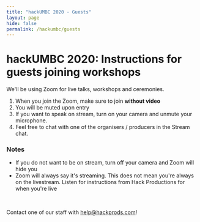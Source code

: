 ```yaml
---
title: "hackUMBC 2020 - Guests"
layout: page
hide: false
permalink: /hackumbc/guests
---
```


# hackUMBC 2020: Instructions for guests joining workshops

We'll be using Zoom for live talks, workshops and ceremonies.

1. When you join the Zoom, make sure to join **without video**
2. You will be muted upon entry
3. If you want to speak on stream, turn on your camera and unmute your microphone.
4. Feel free to chat with one of the organisers / producers in the Stream chat.

### Notes

- If you do not want to be on stream, turn off your camera and Zoom will hide you
- Zoom will always say it's streaming. This does not mean you're always on the livestream. Listen for instructions from Hack Productions for when you're live

<br>

Contact one of our staff with [help@hackprods.com](mailto:help@hackprods.com)!

<br>